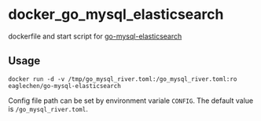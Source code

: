 # docker_go_mysql_elasticsearch
dockerfile and start script for [go-mysql-elasticsearch](https://github.com/siddontang/go-mysql-elasticsearch)

## Usage
```
docker run -d -v /tmp/go_mysql_river.toml:/go_mysql_river.toml:ro eaglechen/go-mysql-elasticsearch
```

Config file path can be set by environment variale `CONFIG`. The default value is `/go_mysql_river.toml`.
